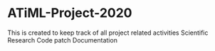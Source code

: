 # ATiML-Project-2020
This is created to keep track of all project related activities
Scientific Research
Code patch
Documentation
